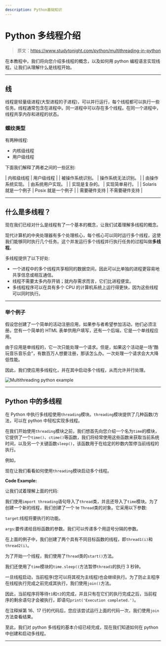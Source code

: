 ```yaml
---
description: Python基础知识
---
```


# Python 多线程介绍

> 原文：<https://www.studytonight.com/python/multithreading-in-python>

在本教程中，我们将向您介绍多线程的概念，以及如何用 python 编程语言实现线程。让我们从理解什么是线程开始。

* * *

## 线

线程是轻量级进程(大型进程的子进程)，可以并行运行，每个线程都可以执行一些任务。线程通常包含在进程中。同一进程中可以存在多个线程。在同一个进程中，线程共享内存和进程的状态。

### 螺纹类型

有两种线程:

*   内核级线程
*   用户级线程

下面我们解释了两者之间的一些区别:

| 内核级线程 | 用户级线程 |
| 被操作系统识别。 | 操作系统无法识别。 |
| 由操作系统实现。 | 由系统用户实现。 |
| 实现是复杂的。 | 实现简单易行。 |
| Solaris 就是一个例子 | Posix 就是一个例子 |
| 需要硬件支持 | 不需要硬件支持 |

* * *

## 什么是多线程？

现在我们已经对什么是线程有了一个基本的概念，让我们试着理解多线程的概念。

现代计算机的中央处理器有多个处理核心，每个核心可以同时运行多个线程，这使我们能够同时执行几个任务。这个并发运行多个线程并行执行任务的过程叫做**多线程**。

多线程提供了以下好处:

*   一个进程中的多个线程共享相同的数据空间，因此可以比单独的进程更容易地共享信息或相互通信。
*   线程不需要太多内存开销；就内存需求而言，它们比进程便宜。
*   多线程程序可以在具有多个 CPU 的计算机系统上运行得更快，因为这些线程可以同时执行。

* * *

### 举个例子

假设您创建了一个简单的活动注册应用，如果参与者希望参加活动，他们必须注册。您有一个简单的 HTML 表单供用户填写，还有一个后端，它是一个单线程应用。

由于应用是单线程的，它一次只能处理一个请求。但是，如果这个活动是一场“酷玩音乐音乐会”，有数百万人想要注册，那该怎么办。一次处理一个请求会大大降低性能。

因此，我们使应用多线程化，并在其中启动多个线程，从而允许并行处理。

![Multithreading python example](img/dd8df4a56deafa0f5f3df3d8fff47871.png)

* * *

## Python 中的多线程

在 Python 中执行多线程使用`threading`模块。`threading`模块提供了几种函数/方法，可以在 python 中轻松实现多线程。

在我们开始使用`threading`模块之前，我们想首先向您介绍一个名为`time`的模块，它提供了一个`time()`、`ctime()`等函数，我们将经常使用这些函数来获取当前系统时间，以及另一个关键函数`sleep()`，该函数用于在给定的秒数内暂停当前线程的执行。

例如，

现在让我们看看如何使用`threading`模块启动多个线程。

**Code Example:**

让我们试着理解上面的代码:

我们使用`import threading`语句导入了`thread`类，并且还导入了`time`模块。为了创建一个新的线程，我们创建了一个 te `Thread`类的对象。它采用以下参数:

`target`:线程将要执行的功能。

`args`:要传递给目标函数的参数。我们可以传递多个用逗号分隔的参数。

在上面的例子中，我们创建了两个具有不同目标函数的线程，即`thread1(i)`和`thread2(i)`。

为了开始一个线程，我们使用了`Thread`类的`start()`方法。

我们还使用了`time`模块的`time.sleep()`方法暂停`thread1`的执行 3 秒钟。

一旦线程启动，当前程序(您可以将其视为主线程)也会继续执行。为了防止主程序在线程执行完成之前完成其执行，我们使用`join()`方法。

因此，当前程序将等待`t1`和`t2`的完成，并且只有在它们的执行完成之后，当前程序的剩余语句才会被执行，即语句`print('Execution completed.')`。

在注释掉第 16、17 行的代码后，您应该尝试运行上面的代码一次，我们使用`join`方法查看结果。

至此，我们对 python 多线程的基本介绍已经完成，现在我们知道如何在 python 中创建和启动多线程。

* * *